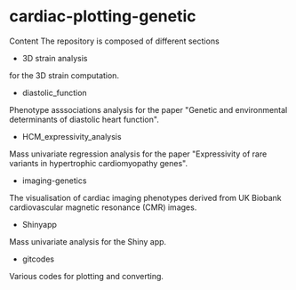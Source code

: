 # cardiac-plotting-genetic

Content
The repository is composed of different sections

* 3D strain analysis

for the 3D strain computation.

* diastolic_function

Phenotype asssociations analysis for the paper "Genetic and environmental determinants of diastolic heart function".

* HCM_expressivity_analysis

Mass univariate regression analysis for the paper "Expressivity of rare variants in hypertrophic cardiomyopathy genes".

* imaging-genetics

The visualisation of cardiac imaging phenotypes derived from UK Biobank cardiovascular magnetic resonance (CMR) images.

* Shinyapp 

Mass univariate analysis for the Shiny app.

* gitcodes

Various codes for plotting and converting.  
